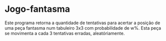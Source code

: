 # Jogo-fantasma
Este programa retorna a quantidade de 
tentativas para acertar a posição de uma
peça fantasma num tabuleiro 3x3 com probabilidade 
de w%. Esta peça se movimenta a cada 3 tentativas 
erradas, aleatóriamente.
